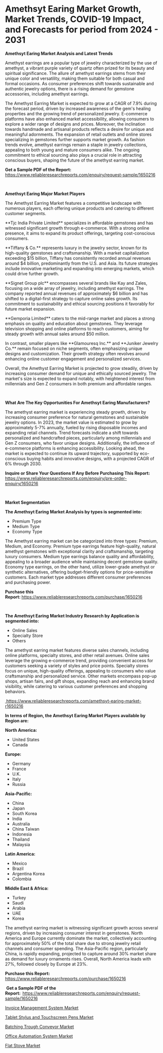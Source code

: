 <p><h1>Amethsyt Earing Market Growth, Market Trends, COVID-19 Impact, and Forecasts for period from 2024 - 2031</h1></p><p><strong>Amethsyt Earing Market Analysis and Latest Trends</strong></p>
<p><p>Amethyst earrings are a popular type of jewelry characterized by the use of amethyst, a vibrant purple variety of quartz often prized for its beauty and spiritual significance. The allure of amethyst earrings stems from their unique color and versatility, making them suitable for both casual and formal occasions. As consumer preferences shift towards sustainable and authentic jewelry options, there is a rising demand for gemstone accessories, including amethyst earrings.</p><p>The Amethyst Earring Market is expected to grow at a CAGR of 7.9% during the forecast period, driven by increased awareness of the gem's healing properties and the growing trend of personalized jewelry. E-commerce platforms have also enhanced market accessibility, allowing consumers to explore a wider range of designs and prices. Moreover, the inclination towards handmade and artisanal products reflects a desire for unique and meaningful adornments. The expansion of retail outlets and online stores specializing in gemstones further supports market growth. As fashion trends evolve, amethyst earrings remain a staple in jewelry collections, appealing to both young and mature consumers alike. The ongoing commitment to ethical sourcing also plays a crucial role in attracting conscious buyers, shaping the future of the amethyst earring market.</p></p>
<p><strong>Get a Sample PDF of the Report:&nbsp;</strong> <a href="https://www.reliableresearchreports.com/enquiry/request-sample/1650216?utm_campaign=4&utm_medium=2&utm_source=Github&utm_content=ia&utm_term=26092024&utm_id=amethsyt-earing">https://www.reliableresearchreports.com/enquiry/request-sample/1650216</a></p>
<p>&nbsp;</p>
<p><strong>Amethsyt Earing Major Market Players</strong></p>
<p><p>The Amethyst Earring Market features a competitive landscape with numerous players, each offering unique products and catering to different customer segments.</p><p>**Tjc India Private Limited** specializes in affordable gemstones and has witnessed significant growth through e-commerce. With a strong online presence, it aims to expand its product offerings, targeting cost-conscious consumers. </p><p>**Tiffany & Co.** represents luxury in the jewelry sector, known for its high-quality gemstones and craftsmanship. With a market capitalization exceeding $15 billion, Tiffany has consistently recorded annual revenues around $4 billion, predominantly from the U.S. and Asia. Its future strategies include innovative marketing and expanding into emerging markets, which could drive further growth.</p><p>**Signet Group plc** encompasses several brands like Kay and Zales, focusing on a wide array of jewelry, including amethyst earrings. The company reported annual revenues of approximately $6 billion and has shifted to a digital-first strategy to capture online sales growth. Its commitment to sustainability and ethical sourcing positions it favorably for future market expansion.</p><p>**Gemporia Limited** caters to the mid-range market and places a strong emphasis on quality and education about gemstones. They leverage television shopping and online platforms to reach customers, aiming for steady growth with annual sales around $50 million.</p><p>In contrast, smaller players like **Glamouresq Inc.** and **Juniker Jewelry Co.** remain focused on niche segments, often emphasizing unique designs and customization. Their growth strategy often revolves around enhancing online customer engagement and personalized services.</p><p>Overall, the Amethyst Earring Market is projected to grow steadily, driven by increasing consumer demand for unique and ethically sourced jewelry. The market's size is expected to expand notably, with heightened interest from millennials and Gen Z consumers in both premium and affordable ranges.</p></p>
<p>&nbsp;</p>
<p><strong>What Are The Key Opportunities For Amethsyt Earing Manufacturers?</strong></p>
<p><p>The amethyst earring market is experiencing steady growth, driven by increasing consumer preference for natural gemstones and sustainable jewelry options. In 2023, the market value is estimated to grow by approximately 5-7% annually, fueled by rising disposable incomes and expanding retail channels. Trend forecasts indicate a shift towards personalized and handcrafted pieces, particularly among millennials and Gen Z consumers, who favor unique designs. Additionally, the influence of e-commerce platforms is enhancing accessibility. Looking ahead, the market is expected to continue its upward trajectory, supported by eco-conscious buying habits and innovative designs, with a projected CAGR of 6% through 2030.</p></p>
<p><strong>Inquire or Share Your Questions If Any Before Purchasing This Report:</strong> <a href="https://www.reliableresearchreports.com/enquiry/pre-order-enquiry/1650216?utm_campaign=4&utm_medium=2&utm_source=Github&utm_content=ia&utm_term=26092024&utm_id=amethsyt-earing">https://www.reliableresearchreports.com/enquiry/pre-order-enquiry/1650216</a></p>
<p>&nbsp;</p>
<p><strong>Market Segmentation</strong></p>
<p><strong>The Amethsyt Earing Market Analysis by types is segmented into:</strong></p>
<p><ul><li>Premium Type</li><li>Medium Type</li><li>Economy Type</li></ul></p>
<p><p>The Amethyst earring market can be categorized into three types: Premium, Medium, and Economy. Premium type earrings feature high-quality, natural amethyst gemstones with exceptional clarity and craftsmanship, targeting luxury consumers. Medium type earrings balance quality and affordability, appealing to a broader audience while maintaining decent gemstone quality. Economy type earrings, on the other hand, utilize lower-grade amethyst or synthetic alternatives, offering budget-friendly options for price-sensitive customers. Each market type addresses different consumer preferences and purchasing power.</p></p>
<p><strong>Purchase this Report:&nbsp;</strong><a href="https://www.reliableresearchreports.com/purchase/1650216?utm_campaign=4&utm_medium=2&utm_source=Github&utm_content=ia&utm_term=26092024&utm_id=amethsyt-earing">https://www.reliableresearchreports.com/purchase/1650216</a></p>
<p>&nbsp;</p>
<p><strong>The Amethsyt Earing Market Industry Research by Application is segmented into:</strong></p>
<p><ul><li>Online Sales</li><li>Specialty Store</li><li>Others</li></ul></p>
<p><p>The amethyst earring market features diverse sales channels, including online platforms, specialty stores, and other retail avenues. Online sales leverage the growing e-commerce trend, providing convenient access for customers seeking a variety of styles and price points. Specialty stores focus on unique, high-quality offerings, appealing to consumers who value craftsmanship and personalized service. Other markets encompass pop-up shops, artisan fairs, and gift shops, expanding reach and enhancing brand visibility, while catering to various customer preferences and shopping behaviors.</p></p>
<p><a href="https://www.reliableresearchreports.com/amethsyt-earing-market-r1650216?utm_campaign=4&utm_medium=2&utm_source=Github&utm_content=ia&utm_term=26092024&utm_id=amethsyt-earing">&nbsp;https://www.reliableresearchreports.com/amethsyt-earing-market-r1650216</a></p>
<p><strong>In terms of Region, the Amethsyt Earing Market Players available by Region are:</strong></p>
<p>
    <p> <strong> North America: </strong>
        <ul>
            <li>United States</li>
            <li>Canada</li>
        </ul>
        </p> 
    <p> <strong> Europe: </strong>
        <ul>
            <li>Germany</li>
            <li>France</li>
            <li>U.K.</li>
            <li>Italy</li>
            <li>Russia</li>
        </ul>
        </p> 
    <p> <strong> Asia-Pacific: </strong>
        <ul>
            <li>China</li>
            <li>Japan</li>
            <li>South Korea</li>
            <li>India</li>
            <li>Australia</li>
            <li>China Taiwan</li>
            <li>Indonesia</li>
            <li>Thailand</li>
            <li>Malaysia</li>
        </ul>
        </p> 
    <p> <strong> Latin America: </strong>
        <ul>
            <li>Mexico</li>
            <li>Brazil</li>
            <li>Argentina Korea</li>
            <li>Colombia</li>
        </ul>
        </p> 
    <p> <strong> Middle East & Africa: </strong>
        <ul>
            <li>Turkey</li>
            <li>Saudi</li>
            <li>Arabia</li>
            <li>UAE</li>
            <li>Korea</li>
        </ul>
    </p>
    </p>
<p><p>The amethyst earring market is witnessing significant growth across several regions, driven by increasing consumer interest in gemstones. North America and Europe currently dominate the market, collectively accounting for approximately 50% of the total share due to strong jewelry retail channels and consumer spending. The Asia-Pacific region, particularly China, is rapidly expanding, projected to capture around 30% market share as demand for luxury ornaments rises. Overall, North America leads with 27%, followed closely by Europe at 23%.</p></p>
<p><strong>Purchase this Report: </strong><a href="https://www.reliableresearchreports.com/purchase/1650216?utm_campaign=4&utm_medium=2&utm_source=Github&utm_content=ia&utm_term=26092024&utm_id=amethsyt-earing">https://www.reliableresearchreports.com/purchase/1650216</a></p>
<p>&nbsp;<strong>Get a Sample PDF of the Report:&nbsp;&nbsp;</strong><a href="https://www.reliableresearchreports.com/enquiry/request-sample/1650216?utm_campaign=4&utm_medium=2&utm_source=Github&utm_content=ia&utm_term=26092024&utm_id=amethsyt-earing">https://www.reliableresearchreports.com/enquiry/request-sample/1650216</a></p>
<p><strong></strong></p>
<p><p><a href="https://www.linkedin.com/pulse/invoice-management-system-market-evolution-global-trends-regional-z0f6c?trackingId=BdnpVNjVSEOp%2BZMqv2%2BhIg%3D%3D&utm_campaign=4&utm_medium=2&utm_source=Github&utm_content=ia&utm_term=26092024&utm_id=amethsyt-earing">Invoice Management System Market</a></p><p><a href="https://github.com/FosterFahey91/Market-Research-Report-List-1/blob/main/tablet-stylus-and-touchscreen-pens-market.md?utm_campaign=4&utm_medium=2&utm_source=Github&utm_content=ia&utm_term=26092024&utm_id=amethsyt-earing">Tablet Stylus and Touchscreen Pens Market</a></p><p><a href="https://github.com/Rekhakhatun65/Market-Research-Report-List-1/blob/main/batching-trough-conveyor-market.md?utm_campaign=4&utm_medium=2&utm_source=Github&utm_content=ia&utm_term=26092024&utm_id=amethsyt-earing">Batching Trough Conveyor Market</a></p><p><a href="https://www.linkedin.com/pulse/insights-office-automation-system-market-share-competitive-landscape-raotc?trackingId=p%2B8xc7JMSrWOS7p2aUX6PA%3D%3D&utm_campaign=4&utm_medium=2&utm_source=Github&utm_content=ia&utm_term=26092024&utm_id=amethsyt-earing">Office Automation System Market</a></p><p><a href="https://issuu.com/reportprime-2/docs/flat-stove-market-size-2030.pptx_8267dd986817e8?utm_campaign=4&utm_medium=2&utm_source=Github&utm_content=ia&utm_term=26092024&utm_id=amethsyt-earing">Flat Stove Market</a></p></p>